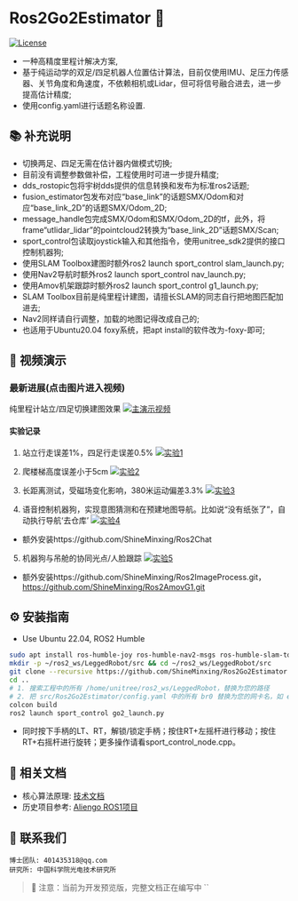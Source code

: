 # Ros2Go2Estimator 🦾
[![License](https://img.shields.io/badge/License-MIT-blue.svg)](LICENSE)

- 一种高精度里程计解决方案,
- 基于纯运动学的双足/四足机器人位置估计算法，目前仅使用IMU、足压力传感器、关节角度和角速度，不依赖相机或Lidar，但可将信号融合进去，进一步提高估计精度;
- 使用config.yaml进行话题名称设置.

## 📚 补充说明
- 切换两足、四足无需在估计器内做模式切换;
- 目前没有调整参数做补偿，工程使用时可进一步提升精度;
- dds_rostopic包将宇树dds提供的信息转换和发布为标准ros2话题;
- fusion_estimator包发布对应“base_link”的话题SMX/Odom和对应“base_link_2D”的话题SMX/Odom_2D;
- message_handle包完成SMX/Odom和SMX/Odom_2D的tf，此外，将frame“utlidar_lidar”的pointcloud2转换为“base_link_2D”话题SMX/Scan;
- sport_control包读取joystick输入和其他指令，使用unitree_sdk2提供的接口控制机器狗;
- 使用SLAM Toolbox建图时额外ros2 launch sport_control slam_launch.py;
- 使用Nav2导航时额外ros2 launch sport_control nav_launch.py;
- 使用Amov机架跟踪时额外ros2 launch sport_control g1_launch.py;
- SLAM Toolbox目前是纯里程计建图，请擅长SLAM的同志自行把地图匹配加进去;
- Nav2同样请自行调整，加载的地图记得改成自己的;
- 也适用于Ubuntu20.04 foxy系统，把apt install的软件改为-foxy-即可;

## 🎥 视频演示
### 最新进展(点击图片进入视频)
纯里程计站立/四足切换建图效果
[![主演示视频](https://i1.hdslb.com/bfs/archive/4f60453cb37ce5e4f593f03084dbecd0fdddc27e.jpg)](https://www.bilibili.com/video/BV1UtQfYJExu)

#### 实验记录
1. 站立行走误差1%，四足行走误差0.5%
[![实验1](https://i1.hdslb.com/bfs/archive/10e501bc7a93c77c1c3f41f163526b630b0afa3f.jpg)](https://www.bilibili.com/video/BV18Q9JYEEdn/)

2. 爬楼梯高度误差小于5cm
[![实验2](https://i0.hdslb.com/bfs/archive/c469a3dd37522f6b7dcdbdbb2c135be599eefa7b.jpg)](https://www.bilibili.com/video/BV1VV9ZYZEcH/)

3. 长距离测试，受磁场变化影响，380米运动偏差3.3%
[![实验3](https://i0.hdslb.com/bfs/archive/481731d2db755bbe087f44aeb3f48db29c159ada.jpg)](https://www.bilibili.com/video/BV1BhRAYDEsV/)

4. 语音控制机器狗，实现意图猜测和在预建地图导航。比如说“没有纸张了”，自动执行导航‘去仓库’
[![实验4](https://i2.hdslb.com/bfs/archive/5b95c6eda3b6c9c8e0ba4124c1af9f3da10f39d2.jpg)](https://www.bilibili.com/video/BV1HCQBYUEvk/)
- 额外安装https://github.com/ShineMinxing/Ros2Chat

5. 机器狗与吊舱的协同光点/人脸跟踪
[![实验5](https://i0.hdslb.com/bfs/archive/5496e9d0b40915c62b69701fd1e23af7d6ffe7de.jpg)](https://www.bilibili.com/video/BV1faG1z3EFF/)
- 额外安装https://github.com/ShineMinxing/Ros2ImageProcess.git，https://github.com/ShineMinxing/Ros2AmovG1.git

## ⚙️ 安装指南

- Use Ubuntu 22.04, ROS2 Humble
```bash
sudo apt install ros-humble-joy ros-humble-nav2-msgs ros-humble-slam-toolbox ros-humble-nav2-bringup python3-pip libopencv-dev ros-humble-cv-bridge ros-humble-image-transport ros-humble-compressed-image-transport
mkdir -p ~/ros2_ws/LeggedRobot/src && cd ~/ros2_ws/LeggedRobot/src
git clone --recursive https://github.com/ShineMinxing/Ros2Go2Estimator.git
cd ..
# 1. 搜索工程中的所有 /home/unitree/ros2_ws/LeggedRobot，替换为您的路径
# 2. 把 src/Ros2Go2Estimator/config.yaml 中的所有 br0 替换为您的网卡名，如 enxf8e43b808e06
colcon build
ros2 launch sport_control go2_launch.py
```
- 同时按下手柄的LT、RT，解锁/锁定手柄；按住RT+左摇杆进行移动；按住RT+右摇杆进行旋转；更多操作请看sport_control_node.cpp。

## 📄 相关文档
- 核心算法原理: [技术文档](https://www.notion.so/Ros2Go2-1e3a3ea29e778044a4c9c35df4c27b22)
- 历史项目参考: [Aliengo ROS1项目](https://github.com/ShineMinxing/FusionEstimation.git)

## 📧 联系我们
``` 
博士团队: 401435318@qq.com  
研究所: 中国科学院光电技术研究所
```

> 📌 注意：当前为开发预览版，完整文档正在编写中
``